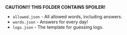 **CAUTION!!! THIS FOLDER CONTAINS SPOILER!**

* `allowed.json` - All allowed words, including answers.
* `words.json` - Answers for every day!
* `logs.json` - The template for guessing logs.